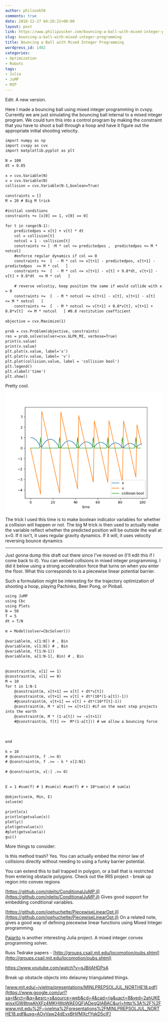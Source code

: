 ```yaml
---
author: philzook58
comments: true
date: 2018-12-27 04:26:21+00:00
layout: post
link: https://www.philipzucker.com/bouncing-a-ball-with-mixed-integer-programming/
slug: bouncing-a-ball-with-mixed-integer-programming
title: Bouncing a Ball with Mixed Integer Programming
wordpress_id: 1482
categories:
- Optimization
- Robots
tags:
- Julia
- JuMP
- MIP
---
```


Edit: A new version.

Here I made a bouncing ball using mixed integer programming in cvxpy. Currently we are just simulating the bouncing ball internal to a mixed integer program. We could turn this into a control program by making the constraint that you have to shoot a ball through a hoop and have it figure out the appropriate initial shooting velocity.

    
    import numpy as np
    import cvxpy as cvx
    import matplotlib.pyplot as plt
    
    N = 100
    dt = 0.05
    
    x = cvx.Variable(N)
    v = cvx.Variable(N)
    collision = cvx.Variable(N-1,boolean=True)
    
    constraints = []
    M = 20 # Big M trick
    
    #initial conditions
    constraints += [x[0] == 1, v[0] == 0]
    
    for t in range(N-1):
        predictedpos = x[t] + v[t] * dt
        col = collision[t]
        notcol = 1 - collision[t]
        constraints += [ -M * col <= predictedpos ,  predictedpos <= M * notcol]
        #enforce regular dynamics if col == 0
        constraints +=  [  - M * col <= x[t+1] - predictedpos, x[t+1] - predictedpos  <= M * col   ] 
        constraints +=  [  - M * col <= v[t+1] - v[t] + 9.8*dt, v[t+1] - v[t] + 9.8*dt  <= M * col   ]
    
        # reverse velcotiy, keep position the same if would collide with x = 0
        constraints +=  [  - M * notcol <= x[t+1] - x[t], x[t+1] - x[t]  <= M * notcol   ] 
        constraints +=  [  - M * notcol <= v[t+1] + 0.8*v[t], v[t+1] + 0.8*v[t]  <= M * notcol   ] #0.8 restitution coefficient
    
    objective = cvx.Maximize(1)
     
    prob = cvx.Problem(objective, constraints)
    res = prob.solve(solver=cvx.GLPK_MI, verbose=True)
    print(x.value)
    print(v.value)
    plt.plot(x.value, label='x')
    plt.plot(v.value, label= 'v')
    plt.plot(collision.value, label = 'collision bool')
    plt.legend()
    plt.xlabel('time')
    plt.show()
    


Pretty cool.

[![](/assets/ball_bounce.png)](/assets/ball_bounce.png)

The trick I used this time is to make boolean indicator variables for whether a collision will happen or not. The big M trick is then used to actually make the variable reflect whether the predicted position will be outside the wall at x=0. If it isn't, it uses regular gravity dynamics. If it will, it uses velocity reversing bounce dynamics



* * *



Just gonna dump this draft out there since I've moved on (I'll edit this if I come back to it). You can embed collisions in mixed integer programming. I did it below using a strong acceleration force that turns on when you enter the floor. What this corresponds to is a piecewise linear potential barrier.

Such a formulation might be interesting for the trajectory optimization of shooting a hoop, playing Pachinko, Beer Pong, or Pinball.

    
    using JuMP
    using Cbc
    using Plots
    N = 50
    T = 5
    dt = T/N
    
    m = Model(solver=CbcSolver())
    
    @variable(m, x[1:N]) # , Bin
    @variable(m, v[1:N]) # , Bin
    @variable(m, f[1:N-1])
    @variable(m, a[1:N-1], Bin) # , Bin
    
    
    @constraint(m, x[1] == 1)
    @constraint(m, v[1] == 0)
    M = 10
    for t in 1:N-1
    	@constraint(m, x[t+1] == x[t] + dt*v[t])
    	@constraint(m, v[t+1] == v[t] + dt*(10*(1-a[t])-1))
    	#@constraint(m, v[t+1] == v[t] + dt*(10*f[t]-1))
    	@constraint(m, M * a[t] >= x[t+1]) #if on the next step projects into the earth
    	@constraint(m, M * (1-a[t]) >= -x[t+1])
    	#@constraint(m, f[t] <=  M*(1-a[t])) # we allow a bouncing force
    
    
    
    end
    
    k = 10
    # @constraint(m, f .>= 0)
    # @constraint(m, f .>= - k * x[2:N])
    
    # @constraint(m, x[:] .>= 0)
    
    
    E = 1 #sum(f) # 1 #sum(x) #sum(f) # + 10*sum(x) # sum(a)
    
    @objective(m, Min, E)
    solve(m)
    
    println(x)
    println(getvalue(x))
    plotly() 
    plot(getvalue(x))
    #plot(getvalue(a))
    gui()


More things to consider:

Is this method trash? Yes. You can actually embed the mirror law of collisions directly without needing to using a funky barrier potential.

You can extend this to ball trapped in polygon, or a ball that is restricted from entering obstacle polygons. Check out the IRIS project - break up region into convex regions

[https://github.com/rdeits/ConditionalJuMP.jl](https://github.com/rdeits/ConditionalJuMP.jl) Gives good support for embedding conditional variables.

[https://github.com/joehuchette/PiecewiseLinearOpt.jl](https://github.com/joehuchette/PiecewiseLinearOpt.jl) On a related note, gives a good way of defining piecewise linear functions using Mixed Integer programming.

[Pajarito](https://github.com/JuliaOpt/Pajarito.jl) is another interesting Julia project. A mixed integer convex programming solver.

Russ Tedrake papers - [http://groups.csail.mit.edu/locomotion/pubs.shtml](http://groups.csail.mit.edu/locomotion/pubs.shtml)

https://www.youtube.com/watch?v=gJBitAHDPsA

Break up obstacle objects into delauney triangulated things.

[www.mit.edu/~jvielma/presentations/MINLPREPSOLJUL_NORTHE18.pdf](https://www.google.com/url?sa=t&rct=j&q=&esrc=s&source=web&cd=4&cad=rja&uact=8&ved=2ahUKEwisxIGW8tneAhXFz4MKHWpWAE0QFjADegQIABAC&url=http%3A%2F%2Fwww.mit.edu%2F~jvielma%2Fpresentations%2FMINLPREPSOLJUL_NORTHE18.pdf&usg=AOvVaw24dEvxBHifMXcfYgkD5cIF)
